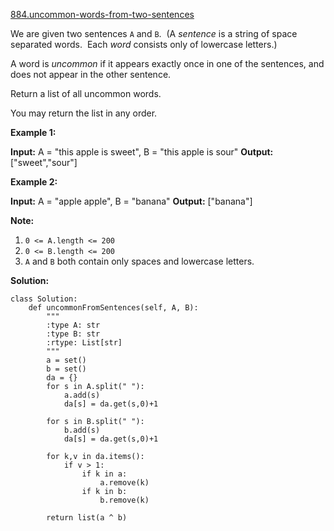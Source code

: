 [884.uncommon-words-from-two-sentences](https://leetcode.com/problems/uncommon-words-from-two-sentences/)  

We are given two sentences `A` and `B`.  (A _sentence_ is a string of space separated words.  Each _word_ consists only of lowercase letters.)

A word is _uncommon_ if it appears exactly once in one of the sentences, and does not appear in the other sentence.

Return a list of all uncommon words. 

You may return the list in any order.

**Example 1:**

**Input:** A = "this apple is sweet", B = "this apple is sour"
**Output:** \["sweet","sour"\]

**Example 2:**

**Input:** A = "apple apple", B = "banana"
**Output:** \["banana"\]

**Note:**

1.  `0 <= A.length <= 200`
2.  `0 <= B.length <= 200`
3.  `A` and `B` both contain only spaces and lowercase letters.  



**Solution:**  

```python3
class Solution:
    def uncommonFromSentences(self, A, B):
        """
        :type A: str
        :type B: str
        :rtype: List[str]
        """
        a = set()
        b = set()
        da = {}
        for s in A.split(" "):
            a.add(s)
            da[s] = da.get(s,0)+1
            
        for s in B.split(" "):
            b.add(s)
            da[s] = da.get(s,0)+1
            
        for k,v in da.items():
            if v > 1:
                if k in a:
                    a.remove(k)
                if k in b:
                    b.remove(k)
        
        return list(a ^ b)
```
      